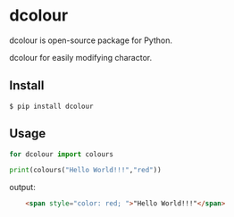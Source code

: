 
# dcolour

dcolour is open-source package for Python.

dcolour for easily modifying charactor.

## Install

```
$ pip install dcolour
```

## Usage

```python
for dcolour import colours

print(colours("Hello World!!!","red"))
```

output:

```html
    <span style="color: red; ">"Hello World!!!"</span>
```
